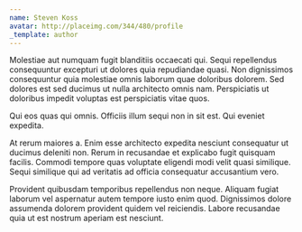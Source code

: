 ```yaml
---
name: Steven Koss
avatar: http://placeimg.com/344/480/profile
_template: author
---
```

Molestiae aut numquam fugit blanditiis occaecati qui. Sequi repellendus consequuntur excepturi ut dolores quia repudiandae quasi. Non dignissimos consequuntur quia molestiae omnis laborum quae doloribus dolorem. Sed dolores est sed ducimus ut nulla architecto omnis nam. Perspiciatis ut doloribus impedit voluptas est perspiciatis vitae quos.
  
Qui eos quas qui omnis. Officiis illum sequi non in sit est. Qui eveniet expedita.
  
At rerum maiores a. Enim esse architecto expedita nesciunt consequatur ut ducimus deleniti non. Rerum in recusandae et explicabo fugit quisquam facilis. Commodi tempore quas voluptate eligendi modi velit quasi similique. Sequi similique qui ad veritatis ad officia consequatur accusantium vero.
  
Provident quibusdam temporibus repellendus non neque. Aliquam fugiat laborum vel aspernatur autem tempore iusto enim quod. Dignissimos dolore assumenda dolorem provident quidem vel reiciendis. Labore recusandae quia ut est nostrum aperiam est nesciunt.
